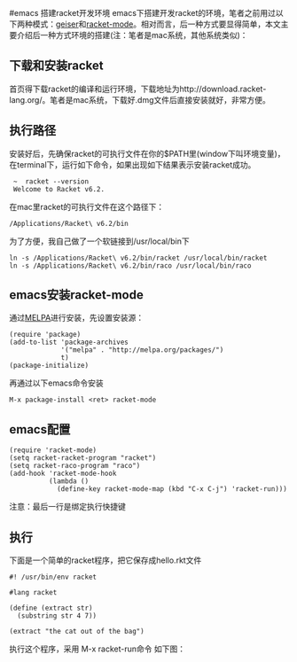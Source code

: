 #emacs 搭建racket开发环境
emacs下搭建开发racket的环境，笔者之前用过以下两种模式：[geiser](http://www.nongnu.org/geiser/)和[racket-mode](https://github.com/greghendershott/racket-mode)。相对而言，后一种方式要显得简单，本文主要介绍后一种方式环境的搭建(注：笔者是mac系统，其他系统类似)：

## 下载和安装racket
首页得下载racket的编译和运行环境，下载地址为http://download.racket-lang.org/。笔者是mac系统，下载好.dmg文件后直接安装就好，非常方便。

## 执行路径
安装好后，先确保racket的可执行文件在你的$PATH里(window下叫环境变量)，在terminal下，运行如下命令，如果出现如下结果表示安装racket成功。
```
 ~  racket --version
 Welcome to Racket v6.2.
```
在mac里racket的可执行文件在这个路径下：
```
/Applications/Racket\ v6.2/bin
```
为了方便，我自己做了一个软链接到/usr/local/bin下
```
ln -s /Applications/Racket\ v6.2/bin/racket /usr/local/bin/racket
ln -s /Applications/Racket\ v6.2/bin/raco /usr/local/bin/raco
```

## emacs安装racket-mode
通过[MELPA](http://melpa.org/)进行安装，先设置安装源：
```
(require 'package)
(add-to-list 'package-archives
             '("melpa" . "http://melpa.org/packages/")
             t)
(package-initialize)
```
再通过以下emacs命令安装
```
M-x package-install <ret> racket-mode
```

## emacs配置
```
(require 'racket-mode)
(setq racket-racket-program "racket")
(setq racket-raco-program "raco")
(add-hook 'racket-mode-hook
          (lambda ()
            (define-key racket-mode-map (kbd "C-x C-j") 'racket-run)))
```
注意：最后一行是绑定执行快捷键

## 执行
下面是一个简单的racket程序，把它保存成hello.rkt文件
```
#! /usr/bin/env racket

#lang racket

(define (extract str)
  (substring str 4 7))
 
(extract "the cat out of the bag")

```

执行这个程序，采用 M-x racket-run命令
如下图：
